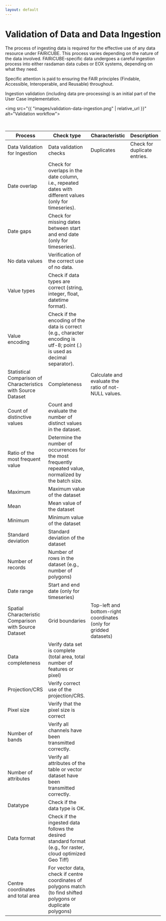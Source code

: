 ```yaml
---
layout: default
---
```


<h1 class="cards-page-title">Validation of Data and Data Ingestion</h1>

<div class="paragraph">
<p>
The process of ingesting data is required for the effective use of any data resource under FAIRiCUBE. This process varies depending on the nature of the data involved. FAIRiCUBE-specific data undergoes a careful ingestion process into either rasdaman data cubes or EOX systems, depending on what they need.
</p>

<p>
Specific attention is paid to ensuring the FAIR principles (Findable, Accessible, Interoperable, and Reusable) throughout.
</p>

<p>
Ingestion validation (including data pre-processing) is an initial part of the User Case implementation.
</p>

<img src="{{ "images/validation-data-ingestion.png" | relative_url }}" alt="Validation workflow">
</div>
<br>

| **Process**                                                   | **Check type**                                                                                                            | **Characteristic**                                                | **Description**              |
| ------------------------------------------------------------- | ------------------------------------------------------------------------------------------------------------------------- | ----------------------------------------------------------------- | ---------------------------- |
| Data Validation for Ingestion                                 | Data validation checks                                                                                                    | Duplicates                                                        | Check for duplicate entries. |
| Date overlap                                                  | Check for overlaps in the date column, i.e., repeated dates with different values (only for timeseries).                  |
| Date gaps                                                     | Check for missing dates between start and end date (only for timeseries).                                                 |
| No data values                                                | Verification of the correct use of no data.                                                                               |
| Value types                                                   | Check if data types are correct (string, integer, float, datetime format).                                                |
| Value encoding                                                | Check if the encoding of the data is correct (e.g., character encoding is utf-8; point (.) is used as decimal separator). |
| Statistical Comparison of Characteristics with Source Dataset | Completeness                                                                                                              | Calculate and evaluate the ratio of not-NULL values.              |
| Count of distinctive values                                   | Count and evaluate the number of distinct values in the dataset.                                                          |
| Ratio of the most frequent value                              | Determine the number of occurrences for the most frequently repeated value, normalized by the batch size.                 |
| Maximum                                                       | Maximum value of the dataset                                                                                              |
| Mean                                                          | Mean value of the dataset                                                                                                 |
| Minimum                                                       | Minimum value of the dataset                                                                                              |
| Standard deviation                                            | Standard deviation of the dataset                                                                                         |
| Number of records                                             | Number of rows in the dataset (e.g., number of polygons)                                                                  |
| Date range                                                    | Start and end date (only for timeseries)                                                                                  |
| Spatial Characteristic Comparison with Source Dataset         | Grid boundaries                                                                                                           | Top-left and bottom-right coordinates (only for gridded datasets) |
| Data completeness                                             | Verify data set is complete (total area, total number of features or pixel)                                               |
| Projection/CRS                                                | Verify correct use of the projection/CRS.                                                                                 |
| Pixel size                                                    | Verify that the pixel size is correct                                                                                     |
| Number of bands                                               | Verify all channels have been transmitted correctly.                                                                      |
| Number of attributes                                          | Verify all attributes of the table or vector dataset have been transmitted correctly.                                     |
| Datatype                                                      | Check if the data type is OK.                                                                                             |
| Data format                                                   | Check if the ingested data follows the desired standard format (e.g., for raster, cloud optimized Geo Tiff)               |
| Centre coordinates and total area                             | For vector data, check if centre coordinates of polygons match (to find shifted polygons or duplicate polygons)           |